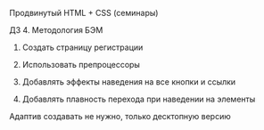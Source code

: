 Продвинутый HTML + CSS (семинары)

ДЗ 4. Методология БЭМ

1. Создать страницу регистрации

2. Использовать препроцессоры

3. Добавлять эффекты наведения на все кнопки и ссылки

4. Добавлять плавность перехода при наведении на элементы

Адаптив создавать не нужно, только десктопную версию
